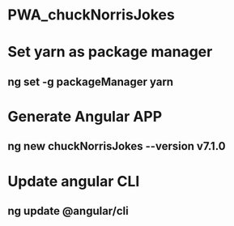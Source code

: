 # PWA_chuckNorrisJokes

# Set yarn as package manager
## ng set -g packageManager yarn
# Generate Angular APP
## ng new chuckNorrisJokes --version v7.1.0
# Update angular CLI
## ng update @angular/cli